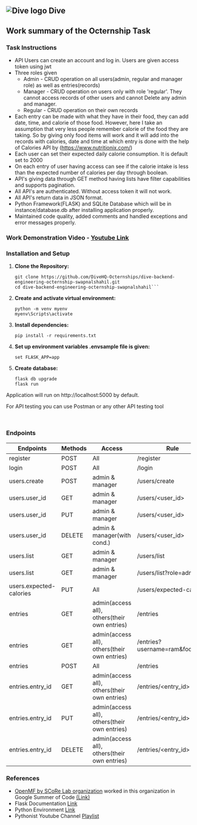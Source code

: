 ## ![Dive logo](https://user-images.githubusercontent.com/424487/219708981-f0416526-ba48-4b01-b5b3-c0eb73362718.png) Dive 
## Work summary of the Octernship Task

### Task Instructions
- API Users can create an account and log in. Users are given access token using jwt
- Three roles given
    - Admin - CRUD operation on all users(admin, regular and manager role) as well as entries(records)
    - Manager - CRUD operation on users only with role 'regular'. They cannot access records of other users and cannot Delete any admin and manager.
    - Regular - CRUD operation on their own records
- Each entry can be made with what they have in their food, they can add date, time, and calorie of those food. However, here I take an assumption that very less people remember calorie of the food they are taking. So by giving only food items will work and it will add into the records with calories, date and time at which entry is done with the help of Calories API by (https://www.nutritionix.com/)
- Each user can set their expected daily calorie consumption. It is default set to 2000
- On each entry of user having access can see if the calorie intake is less than the expected number of calories per day through boolean.
- API's giving data through GET method having lists have filter capabilities and supports pagination.
- All API's are authenticated. Without access token it will not work.
- All API's return data in JSON format.
- Python Framework(FLASK) and SQLite Database which will be in instance/database.db after installing application properly.
- Maintained code quality, added comments and handled exceptions and error messages properly.

### Work Demonstration Video - [Youtube Link](https://www.youtube.com/watch?v=zb459GNLEeg)
### Installation and Setup


1. **Clone the Repository:**

   ```
   git clone https://github.com/DiveHQ-Octernships/dive-backend-engineering-octernship-swapnalshahil.git
   cd dive-backend-engineering-octernship-swapnalshahil```
   
2. **Create and activate virtual environment:** 
    ```
    python -m venv myenv
    myenv\Scripts\activate
    ```
3. **Install dependencies:** 
    ```
    pip install -r requirements.txt
    ```

3. **Set up environment variables .envsample file is given:**  
    ```
    set FLASK_APP=app
    ```

3. **Create database:**
    ```
    flask db upgrade
    flask run
    ```

<p>Application will run on http://localhost:5000 by default. </p>
<p>For API testing you can use Postman or any other API testing tool</p>
<br>


### Endpoints

| Endpoints               | Methods | Access                                       | Rule                           |
|-------------------------|---------|----------------------------------------------|--------------------------------|
| register                | POST    | All                                          | /register                      |
| login                   | POST    | All                                          | /login                         |
| users.create            | POST    | admin & manager                              | /users/create                  |
| users.user_id           | GET     | admin & manager                              | /users/<user_id>               |
| users.user_id           | PUT     | admin & manager                              | /users/<user_id>               |
| users.user_id           | DELETE  | admin & manager(with cond.)                  | /users/<user_id>               |
| users.list              | GET     | admin & manager                              | /users/list                    |
| users.list              | GET     | admin & manager                              | /users/list?role=admin         |
| users.expected-calories | PUT     | All                                          | /users/expected-calories       |
| entries                 | GET     | admin(access all), others(their own entries) | /entries                       |
| entries                 | GET     | admin(access all), others(their own entries) | /entries?username=ram&food=tea |
| entries                 | POST    | All                                          | /entries                       |
| entries.entry_id        | GET     | admin(access all), others(their own entries) | /entries/<entry_id>            |
| entries.entry_id        | PUT     | admin(access all), others(their own entries) | /entries/<entry_id>            |
| entries.entry_id        | DELETE  | admin(access all), others(their own entries) | /entries/<entry_id>            |


### References
- [OpenMF by SCoRe Lab organization](https://github.com/scorelab/OpenMF) worked in this organization in Google Summer of Code [(Link)](https://summerofcode.withgoogle.com/archive/2021/projects/6260374466199552/)
- Flask Documentation [Link](https://flask.palletsprojects.com/en/2.3.x/)
- Python Environment [Link](https://docs.python.org/3/library/venv.html)
- Pythonist Youtube Channel [Playlist](https://youtube.com/playlist?list=PLMOobVGrchXN5tKYdyx-d2OwwgxJuqDVH)